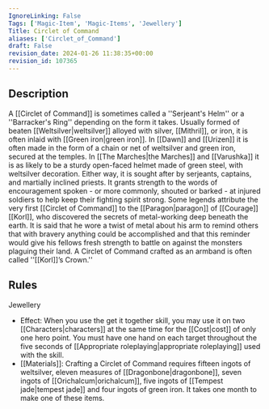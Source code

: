 ```yaml
---
IgnoreLinking: False
Tags: ['Magic-Item', 'Magic-Items', 'Jewellery']
Title: Circlet of Command
aliases: ['Circlet_of_Command']
draft: False
revision_date: 2024-01-26 11:38:35+00:00
revision_id: 107365
---
```


## Description
A [[Circlet of Command]] is sometimes called a ''Serjeant's Helm'' or a ''Barracker's Ring'' depending on the form it takes. Usually formed of beaten [[Weltsilver|weltsilver]] alloyed with  silver, [[Mithril]], or iron, it is often inlaid with [[Green iron|green iron]]. In [[Dawn]] and [[Urizen]] it is often made in the form of a chain or net of weltsilver and green iron, secured at the temples. In [[The Marches|the Marches]] and [[Varushka]] it is as likely to be a sturdy open-faced helmet made of green steel, with weltsilver decoration. Either way, it is sought after by serjeants, captains, and martially inclined priests. It grants strength to the words of encouragement spoken - or more commonly, shouted or barked - at injured soldiers to help keep their fighting spirit strong.
Some legends attribute the very first [[Circlet of Command]] to the [[Paragon|paragon]] of [[Courage]] [[Korl]], who discovered the secrets of metal-working deep beneath the earth. It is said that he wore a twist of metal about his arm to remind others that with bravery anything could be accomplished and that this reminder would give his fellows fresh strength to battle on against the monsters plaguing their land. A Circlet of Command crafted as an armband is often called ''[[Korl]]’s Crown.''
## Rules
Jewellery
* Effect: When you use the get it together skill, you may use it on two [[Characters|characters]] at the same time for the [[Cost|cost]] of only one hero point. You must have one hand on each target throughout the five seconds of [[Appropriate roleplaying|appropriate roleplaying]] used with the skill.
* [[Materials]]: Crafting a Circlet of Command requires fifteen ingots of weltsilver, eleven measures of [[Dragonbone|dragonbone]], seven ingots of [[Orichalcum|orichalcum]], five ingots of [[Tempest jade|tempest jade]] and four ingots of green iron. It takes one month to make one of these items.
